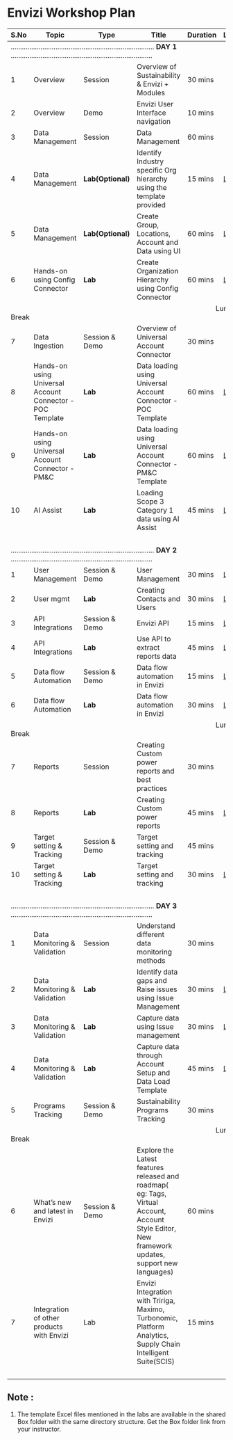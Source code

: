 # Envizi Workshop Plan

<table>
    <thead>
        <th>S.No</th>
        <th>Topic</th>
        <th>Type</th>
        <th>Title</th>
        <th>Duration</th>
        <th>Link</th>
    </thead>
    <tr>
        <td colspan="6"> ............................................................................. <strong>DAY 1</strong> ............................................................................</td>
    </tr>    
    <tr>
        <td>1</td>
        <td>Overview</td>
        <td>Session</td>
        <td>Overview of Sustainability & Envizi + Modules</td>
        <td>30 mins</td>
        <td></td>
    </tr>
    <tr>
        <td>2</td>
        <td>Overview</td>
        <td>Demo</td>
        <td>Envizi User Interface navigation</td>
        <td>10 mins</td>
        <td></td>
    </tr>
    <tr>
        <td>3</td>
        <td>Data Management</td>
        <td>Session</td>
        <td>Data Management</td>
        <td>60 mins</td>
        <td></td>
    </tr>
   <tr>
        <td>4</td>
        <td>Data Management</td>
        <td><strong>Lab(Optional)</strong></td>
        <td>Identify Industry specific Org hierarchy using the template provided</td>
        <td>15 mins</td>
        <td><a href="./110-Create-Industry-Specific-Org-Hierarchy">Link</a></td>
    </tr>    


   <tr>
        <td>5</td>
        <td>Data Management</td>
        <td><strong>Lab(Optional)</strong></td>
        <td>Create Group, Locations, Account and Data using UI</td>
        <td>60 mins</td>
        <td><a href="./111-1-using-ui-to-create-groups-location-accounts-and-data">Link</a></td>
    </tr>
   
   <tr>
        <td>6</td>
        <td>Hands-on using Config Connector</td>
        <td><strong>Lab</strong></td>
        <td>Create Organization Hierarchy using Config Connector</td>
        <td>60 mins</td>
        <td><a href="./112-Create-Org-Hierarchy-Using-ConfigConnector">Link</a></td>
   </tr>
    <tr>
        <td colspan="6"> &nbsp;&nbsp;&nbsp;&nbsp;&nbsp;&nbsp;&nbsp;&nbsp;&nbsp;&nbsp;&nbsp;&nbsp;&nbsp;&nbsp;&nbsp;&nbsp;&nbsp;&nbsp;&nbsp;&nbsp;&nbsp;&nbsp;&nbsp;&nbsp;&nbsp;&nbsp;&nbsp;&nbsp;&nbsp;&nbsp;&nbsp;&nbsp;&nbsp;&nbsp;&nbsp;&nbsp;&nbsp;&nbsp;&nbsp;&nbsp;&nbsp;&nbsp;&nbsp;&nbsp;&nbsp;&nbsp;&nbsp;&nbsp;&nbsp;&nbsp;&nbsp;&nbsp;&nbsp;&nbsp;&nbsp;&nbsp;&nbsp;&nbsp;&nbsp;&nbsp;&nbsp;&nbsp;&nbsp;&nbsp;&nbsp;&nbsp;&nbsp;&nbsp;&nbsp;&nbsp;&nbsp;&nbsp;&nbsp;&nbsp;&nbsp;&nbsp;&nbsp;&nbsp;&nbsp;&nbsp;&nbsp;&nbsp;&nbsp;&nbsp;&nbsp;&nbsp;&nbsp;&nbsp;&nbsp;&nbsp;&nbsp;&nbsp;&nbsp;&nbsp;&nbsp;&nbsp;&nbsp;&nbsp;&nbsp;&nbsp;&nbsp;&nbsp;&nbsp;&nbsp;&nbsp;&nbsp;&nbsp;&nbsp;&nbsp; Lunch Break</td>  
    </tr>       
   <tr>
        <td>7</td>
        <td>Data Ingestion</td>
        <td>Session & Demo</td>
        <td>Overview of Universal Account Connector</td>
        <td>30 mins</td>
        <td></td>
   </tr>   
   <tr>
        <td>8</td>
        <td>Hands-on using Universal Account Connector - POC Template </td>
        <td><strong>Lab</strong></td>
        <td>Data loading using Universal Account Connector - POC Template </td>
        <td>60 mins</td>
        <td><a href="./121-Load-data-using-Universal-Account-Conenctor">Link</a></td>
    </tr>   
   <tr>
        <td>9</td>
        <td>Hands-on using Universal Account Connector - PM&C </td>
        <td><strong>Lab</strong></td>
        <td>Data loading using Universal Account Connector - PM&C Template </td>
        <td>60 mins</td>
        <td><a href="./122-1-Create-Scope3-hierarchy-and-data">Link</a></td>
    </tr>       
    <tr>
        <td>10</td>
        <td>AI Assist</td>
        <td><strong>Lab</strong></td>
        <td>Loading Scope 3 Category 1 data using AI Assist</td>
        <td>45 mins</td>
        <td><a href="./124-Loading-Scope-3-Category1-data-using-AI-Assist">Link</a></td>
   </tr>         
    <tr>
        <td colspan="6">&nbsp;</td>
    </tr>    
    <tr>
        <td colspan="6"> ............................................................................. <strong>DAY 2</strong> ............................................................................</td>
    </tr>    
    <tr>
        <td>1</td>
        <td>User Management</td>
        <td>Session & Demo</td>
        <td>User Management</td>
        <td>30 mins</td>
        <td><a href="./160-contacts-logins">Link</a>  </td>
    </tr>
    <tr>
        <td>2</td>
        <td>User mgmt</td>
        <td><strong>Lab</strong></td>
        <td>Creating Contacts and Users</td>
        <td>30 mins</td>
        <td><a href="./161-Creating-Contacts-and-Users-using-ui">Link</a></a></td>
    </tr>    
    <tr>
        <td>3</td>
        <td>API Integrations</td>
        <td>Session & Demo</td>
        <td>Envizi API</td>
        <td>15 mins</td>
        <td><a href="./153-Use-API-to-extract-reports-data-session">Link</a></td>
   </tr>
    <tr>
        <td>4</td>
        <td>API Integrations</td>
        <td><strong>Lab</strong></td>
        <td>Use API to extract reports data</td>
        <td>45 mins</td>
        <td><a href="./150-Use-API-to-extract-reports-data">Link</a></td>
   </tr>
    <tr>
        <td>5</td>
        <td>Data flow Automation</td>
        <td>Session & Demo</td>
        <td>Data flow automation in Envizi</td>
        <td>15 mins</td>
        <td><a href="./125-data-flow-automation-session">Link</a></td>
   </tr>
    <tr>
        <td>6</td>
        <td>Data flow Automation</td>
        <td><strong>Lab</strong></td>
        <td>Data flow automation in Envizi</td>
        <td>30 mins</td>
        <td><a href="./126-data-flow-automation-lab">Link</a></td>
   </tr>   
    <tr>
        <td colspan="6"> &nbsp;&nbsp;&nbsp;&nbsp;&nbsp;&nbsp;&nbsp;&nbsp;&nbsp;&nbsp;&nbsp;&nbsp;&nbsp;&nbsp;&nbsp;&nbsp;&nbsp;&nbsp;&nbsp;&nbsp;&nbsp;&nbsp;&nbsp;&nbsp;&nbsp;&nbsp;&nbsp;&nbsp;&nbsp;&nbsp;&nbsp;&nbsp;&nbsp;&nbsp;&nbsp;&nbsp;&nbsp;&nbsp;&nbsp;&nbsp;&nbsp;&nbsp;&nbsp;&nbsp;&nbsp;&nbsp;&nbsp;&nbsp;&nbsp;&nbsp;&nbsp;&nbsp;&nbsp;&nbsp;&nbsp;&nbsp;&nbsp;&nbsp;&nbsp;&nbsp;&nbsp;&nbsp;&nbsp;&nbsp;&nbsp;&nbsp;&nbsp;&nbsp;&nbsp;&nbsp;&nbsp;&nbsp;&nbsp;&nbsp;&nbsp;&nbsp;&nbsp;&nbsp;&nbsp;&nbsp;&nbsp;&nbsp;&nbsp;&nbsp;&nbsp;&nbsp;&nbsp;&nbsp;&nbsp;&nbsp;&nbsp;&nbsp;&nbsp;&nbsp;&nbsp;&nbsp;&nbsp;&nbsp;&nbsp;&nbsp;&nbsp;&nbsp;&nbsp;&nbsp;&nbsp;&nbsp;&nbsp;&nbsp;&nbsp; Lunch Break</td>  
    </tr>     
    <tr>
        <td>7</td>
        <td>Reports</td>
        <td>Session</td>
        <td>Creating Custom power reports and best practices </td>
        <td>30 mins</td>
        <td></td>
   </tr>
   <tr>
        <td>8</td>
        <td>Reports</td>
        <td><strong>Lab</strong></td>
        <td>Creating Custom power reports</td>
        <td>45 mins</td>
        <td><a href="./145-Creating-Custom-power-reports">Link</a></td>
   </tr>    
    <tr>
        <td>9</td>
        <td>Target setting & Tracking</td>
        <td>Session & Demo</td>
        <td>Target setting and tracking  </td>
        <td>45 mins</td>
        <td></td>
   </tr>
    <tr>
        <td>10</td>
        <td>Target setting & Tracking</td>
        <td><strong>Lab</strong></td>
        <td>Target setting and tracking  </td>
        <td>30 mins</td>
        <td><a href="./171-Target-setting-and-tracking">Link</a></td>
   </tr> 
    <tr>
        <td colspan="6">&nbsp;</td>
    </tr>    
    <tr>
        <td colspan="6"> ............................................................................. <strong>DAY 3</strong> ............................................................................</td>
    </tr>    
    <tr>
        <td>1</td>
        <td>Data Monitoring & Validation</td>
        <td>Session</td>
        <td>Understand different data monitoring methods</td>
        <td>30 mins</td>
        <td></td>
   </tr>
   <tr>
        <td>2</td>
        <td>Data Monitoring & Validation</td>
        <td><strong>Lab</strong></td>
        <td>Identify data gaps and Raise issues using Issue Management</td>
        <td>30 mins</td>
        <td><a href="./130-Identify-data-gaps-and-Raise-issues">Link</a> </td>
    </tr>
    <tr>
        <td>3</td>
        <td>Data Monitoring & Validation </td>
        <td><strong>Lab</strong></td>
        <td>Capture data using Issue management</td>
        <td>30 mins</td>
        <td><a href="./131-Capture-data-through-issue-management">Link</a> </td>
    </tr>
   <tr>
        <td>4</td>
        <td>Data Monitoring & Validation</td>
        <td><strong>Lab</strong></td>
        <td>Capture data through Account Setup and Data Load Template</td>
        <td>45 mins</td>
        <td><a href="./123-Capture-data-through-Account-Setup-and-Data-Load-Template">Link</a> </td>
    </tr>
    <tr>
        <td>5</td>
        <td>Programs Tracking</td>
        <td>Session & Demo</td>
        <td>Sustainability Programs Tracking   </td>
        <td>30 mins</td>
        <td></td>
   </tr>    
    <tr>
        <td colspan="6"> &nbsp;&nbsp;&nbsp;&nbsp;&nbsp;&nbsp;&nbsp;&nbsp;&nbsp;&nbsp;&nbsp;&nbsp;&nbsp;&nbsp;&nbsp;&nbsp;&nbsp;&nbsp;&nbsp;&nbsp;&nbsp;&nbsp;&nbsp;&nbsp;&nbsp;&nbsp;&nbsp;&nbsp;&nbsp;&nbsp;&nbsp;&nbsp;&nbsp;&nbsp;&nbsp;&nbsp;&nbsp;&nbsp;&nbsp;&nbsp;&nbsp;&nbsp;&nbsp;&nbsp;&nbsp;&nbsp;&nbsp;&nbsp;&nbsp;&nbsp;&nbsp;&nbsp;&nbsp;&nbsp;&nbsp;&nbsp;&nbsp;&nbsp;&nbsp;&nbsp;&nbsp;&nbsp;&nbsp;&nbsp;&nbsp;&nbsp;&nbsp;&nbsp;&nbsp;&nbsp;&nbsp;&nbsp;&nbsp;&nbsp;&nbsp;&nbsp;&nbsp;&nbsp;&nbsp;&nbsp;&nbsp;&nbsp;&nbsp;&nbsp;&nbsp;&nbsp;&nbsp;&nbsp;&nbsp;&nbsp;&nbsp;&nbsp;&nbsp;&nbsp;&nbsp;&nbsp;&nbsp;&nbsp;&nbsp;&nbsp;&nbsp;&nbsp;&nbsp;&nbsp;&nbsp;&nbsp;&nbsp;&nbsp;&nbsp; Lunch Break</td>  
    </tr>   
   <tr>
        <td>6</td>
        <td>What’s new and latest in Envizi</td>
        <td>Session & Demo</td>
        <td>Explore the Latest features released and roadmap( eg: Tags, Virtual Account, Account Style Editor, New framework updates, support new languages)</td>
        <td>60 mins</td>
        <td></td>
   </tr>
   <tr>
        <td>7</td>
        <td>Integration of other products with Envizi</td>
        <td>Lab</td>
        <td> Envizi Integration with Tririga, Maximo, Turbonomic, Platform Analytics, Supply Chain Intelligent Suite(SCIS)</td>
        <td>15 mins</td>
        <td></td>
   </tr>   
    <tr>
        <td colspan="6">&nbsp;</td>
    </tr>
</table>


## Note : 

1. The template Excel files mentioned in the labs are available in the shared Box folder with the same directory structure. Get the Box folder link from your instructor.